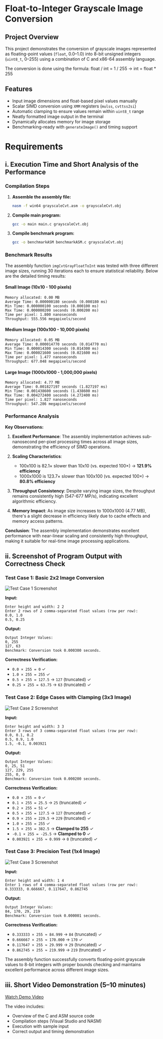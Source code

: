# Float-to-Integer Grayscale Image Conversion

## Project Overview

This project demonstrates the conversion of grayscale images represented as floating-point values (`float`, 0.0–1.0) into 8-bit unsigned integers (`uint8_t`, 0–255) using a combination of C and x86-64 assembly language.

The conversion is done using the formula: float / int = 1 / 255 → int = float * 255

## Features

- Input image dimensions and float-based pixel values manually
- Scalar SIMD conversion using `XMM` registers (`mulss`, `cvttss2si`)
- Automatic clamping to ensure values remain within `uint8_t` range
- Neatly formatted image output in the terminal
- Dynamically allocates memory for image storage
- Benchmarking-ready with `generateImage()` and timing support

# Requirements

## i. Execution Time and Short Analysis of the Performance

### Compilation Steps

1. **Assemble the assembly file:**
   ```bash
   nasm -f win64 grayscaleCvt.asm -o grayscaleCvt.obj
   ```

2. **Compile main program:**
   ```bash
   gcc -o main main.c grayscaleCvt.obj
   ```

3. **Compile benchmark program:**
   ```bash
   gcc -o benchmarkASM benchmarkASM.c grayscaleCvt.obj
   ```

### Benchmark Results

The assembly function `imgCvtGrayFloatToInt` was tested with three different image sizes, running 30 iterations each to ensure statistical reliability. Below are the detailed timing results:

#### Small Image (10x10 - 100 pixels)
```
Memory allocated: 0.00 MB
Average Time: 0.000000180 seconds (0.000180 ms)
Min Time: 0.000000100 seconds (0.000100 ms)
Max Time: 0.000000200 seconds (0.000200 ms)
Time per pixel: 1.800 nanoseconds
Throughput: 555.556 megapixels/second
```

#### Medium Image (100x100 - 10,000 pixels)
```
Memory allocated: 0.05 MB
Average Time: 0.000014770 seconds (0.014770 ms)
Min Time: 0.000014300 seconds (0.014300 ms)
Max Time: 0.000021600 seconds (0.021600 ms)
Time per pixel: 1.477 nanoseconds
Throughput: 677.048 megapixels/second
```

#### Large Image (1000x1000 - 1,000,000 pixels)
```
Memory allocated: 4.77 MB
Average Time: 0.001827197 seconds (1.827197 ms)
Min Time: 0.001438600 seconds (1.438600 ms)
Max Time: 0.004272400 seconds (4.272400 ms)
Time per pixel: 1.827 nanoseconds
Throughput: 547.286 megapixels/second
```

### Performance Analysis

**Key Observations:**

1. **Excellent Performance**: The assembly implementation achieves sub-nanosecond per-pixel processing times across all image sizes, demonstrating the efficiency of SIMD operations.

2. **Scaling Characteristics**:
   - 100x100 is 82.1× slower than 10x10 (vs. expected 100×) → **121.9% efficiency**
   - 1000x1000 is 123.7× slower than 100x100 (vs. expected 100×) → **80.8% efficiency**

3. **Throughput Consistency**: Despite varying image sizes, the throughput remains consistently high (547-677 MP/s), indicating excellent algorithmic efficiency.

4. **Memory Impact**: As image size increases to 1000x1000 (4.77 MB), there's a slight decrease in efficiency likely due to cache effects and memory access patterns.

**Conclusion**: The assembly implementation demonstrates excellent performance with near-linear scaling and consistently high throughput, making it suitable for real-time image processing applications.


## ii. Screenshot of Program Output with Correctness Check

### Test Case 1: Basic 2x2 Image Conversion

![Test Case 1 Screenshot](images/test1.jpg)

**Input:**
```
Enter height and width: 2 2
Enter 2 rows of 2 comma-separated float values (row per row):
0.0, 1.0
0.5, 0.25
```

**Output:**
```
Output Integer Values:
0, 255
127, 63
Benchmark: Conversion took 0.000300 seconds.
```

**Correctness Verification:**
- `0.0 × 255 = 0` ✓
- `1.0 × 255 = 255` ✓
- `0.5 × 255 = 127.5` → `127` (truncated) ✓
- `0.25 × 255 = 63.75` → `63` (truncated) ✓

### Test Case 2: Edge Cases with Clamping (3x3 Image)

![Test Case 2 Screenshot](images/test2.jpg)

**Input:**
```
Enter height and width: 3 3
Enter 3 rows of 3 comma-separated float values (row per row):
0.0, 0.1, 0.2
0.5, 0.9, 1.0
1.5, -0.1, 0.003921
```

**Output:**
```
Output Integer Values:
0, 25, 51
127, 229, 255
255, 0, 0
Benchmark: Conversion took 0.000200 seconds.
```

**Correctness Verification:**
- `0.0 × 255 = 0` ✓
- `0.1 × 255 = 25.5` → `25` (truncated) ✓
- `0.2 × 255 = 51` ✓
- `0.5 × 255 = 127.5` → `127` (truncated) ✓
- `0.9 × 255 = 229.5` → `229` (truncated) ✓
- `1.0 × 255 = 255` ✓
- `1.5 × 255 = 382.5` → **Clamped to 255** ✓
- `-0.1 × 255 = -25.5` → **Clamped to 0** ✓
- `0.003921 × 255 ≈ 0.999` → `0` (truncated) ✓

### Test Case 3: Precision Test (1x4 Image)

![Test Case 3 Screenshot](images/test3.jpg)

**Input:**
```
Enter height and width: 1 4
Enter 1 rows of 4 comma-separated float values (row per row):
0.333333, 0.666667, 0.117647, 0.862745
```

**Output:**
```
Output Integer Values:
84, 170, 29, 219
Benchmark: Conversion took 0.000001 seconds.
```

**Correctness Verification:**
- `0.333333 × 255 ≈ 84.999` → `84` (truncated) ✓
- `0.666667 × 255 ≈ 170.000` → `170` ✓
- `0.117647 × 255 ≈ 29.999` → `29` (truncated) ✓
- `0.862745 × 255 ≈ 219.999` → `219` (truncated) ✓

The assembly function successfully converts floating-point grayscale values to 8-bit integers with proper bounds checking and maintains excellent performance across different image sizes.

## iii. Short Video Demonstration (5–10 minutes)

[Watch Demo Video](https://drive.google.com/file/d/1RCDSefbiPkPSYptyiW32pE-FTaewaS2t/view?usp=sharing)

The video includes:
- Overview of the C and ASM source code
- Compilation steps (Visual Studio and NASM)
- Execution with sample input
- Correct output and timing demonstration

